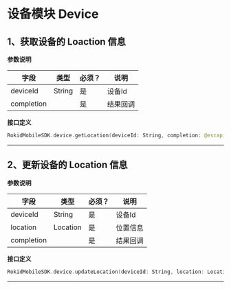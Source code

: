 # 设备模块 Device
## 1、获取设备的 Loaction 信息

**参数说明**

| 字段    | 类型   | 必须？| 说明 |
| ------ | ----- | ----- | ----- |
| deviceId | String | 是 | 设备Id |
| completion |   | 是 | 结果回调 |

**接口定义**

```swift
RokidMobileSDK.device.getLocation(deviceId: String, completion: @escaping (_ error: RKError?, _ location: Location?) -> Void)
```

---

## 2、更新设备的 Location 信息

**参数说明**

| 字段    | 类型   | 必须？| 说明 |
| ------ | ----- | ----- | ----- |
| deviceId | String | 是 | 设备Id
| location | Location | 是 | 位置信息 |
| completion |   | 是 | 结果回调 |

**接口定义**

```swift
RokidMobileSDK.device.updateLocation(deviceId: String, location: Location, completion: @escaping (_ error: RKError?) -> Void)
```

---

